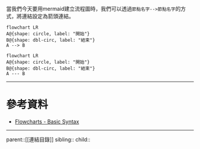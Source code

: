 當我們今天要用mermaid建立流程圖時，我們可以透過`節點名字-->節點名字`的方式，將連結設定為箭頭連結。
```Mermaid
flowchart LR
A@{shape: circle, label: "開始"}
B@{shape: dbl-circ, label: "結束"}
A --> B
```
```mermaid
flowchart LR
A@{shape: circle, label: "開始"}
B@{shape: dbl-circ, label: "結束"}
A --- B
```
- - -
# 參考資料
- [Flowcharts - Basic Syntax](https://mermaid.js.org/syntax/flowchart.html)
- - -
parent::[[連結目錄]]
sibling::
child::